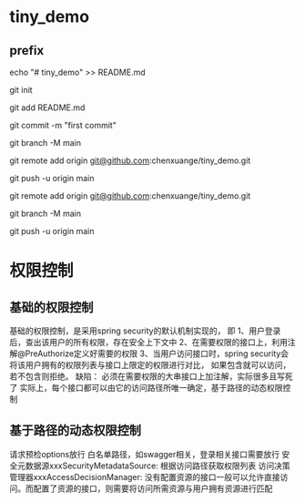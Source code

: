 # tiny_demo

## prefix

echo "# tiny_demo" >> README.md 

git init

git add README.md

git commit -m "first commit"

git branch -M main

git remote add origin git@github.com:chenxuange/tiny_demo.git

git push -u origin main



git remote add origin git@github.com:chenxuange/tiny_demo.git

git branch -M main

git push -u origin main

# 权限控制
## 基础的权限控制
基础的权限控制，是采用spring security的默认机制实现的，
即
1、用户登录后，查出该用户的所有权限，存在安全上下文中
2、在需要权限的接口上，利用注解@PreAuthorize定义好需要的权限
3、当用户访问接口时，spring security会将该用户拥有的权限列表与接口上限定的权限进行对比，
如果包含就可以访问，若不包含则拒绝。
缺陷：
必须在需要权限的大串接口上加注解，实际很多且写死了
实际上，每个接口都可以由它的访问路径所唯一确定，基于路径的动态权限控制 

## 基于路径的动态权限控制
请求预检options放行
白名单路径，如swagger相关，登录相关接口需要放行
安全元数据源xxxSecurityMetadataSource:
根据访问路径获取权限列表
访问决策管理器xxxAccessDecisionManager:
没有配置资源的接口一般可以允许直接访问。而配置了资源的接口，则需要将访问所需资源与用户拥有资源进行匹配
